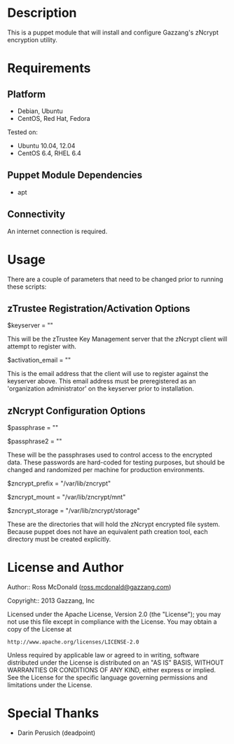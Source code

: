 Description
===========

This is a puppet module that will install and configure Gazzang's zNcrypt encryption utility.

Requirements
============

Platform
--------

* Debian, Ubuntu
* CentOS, Red Hat, Fedora

Tested on:

* Ubuntu 10.04, 12.04
* CentOS 6.4, RHEL 6.4

Puppet Module Dependencies
--------------------------

* apt

Connectivity
------------

An internet connection is required.

Usage
=====

There are a couple of parameters that need to be changed prior to running these scripts:

zTrustee Registration/Activation Options
----------------------------------------

$keyserver = ""

This will be the zTrustee Key Management server that the zNcrypt client will attempt to register with.

$activation_email = ""

This is the email address that the client will use to register against the keyserver above. This email address must be preregistered as an 'organization administrator' on the keyserver prior to installation. 

zNcrypt Configuration Options
-----------------------------

$passphrase = ""

$passphrase2 = ""

These will be the passphrases used to control access to the encrypted data. These passwords are hard-coded for testing purposes, but should be changed and randomized per machine for production environments.

$zncrypt_prefix = "/var/lib/zncrypt"

$zncrypt_mount = "/var/lib/zncrypt/mnt"

$zncrypt_storage = "/var/lib/zncrypt/storage"

These are the directories that will hold the zNcrypt encrypted file system. Because puppet does not have an equivalent path creation tool, each directory must be created explicitly.

License and Author
==================

Author:: Ross McDonald (<ross.mcdonald@gazzang.com>)

Copyright:: 2013 Gazzang, Inc

Licensed under the Apache License, Version 2.0 (the "License");
you may not use this file except in compliance with the License.
You may obtain a copy of the License at

    http://www.apache.org/licenses/LICENSE-2.0

Unless required by applicable law or agreed to in writing, software
distributed under the License is distributed on an "AS IS" BASIS,
WITHOUT WARRANTIES OR CONDITIONS OF ANY KIND, either express or implied.
See the License for the specific language governing permissions and
limitations under the License.

Special Thanks
==================

- Darin Perusich (deadpoint)

